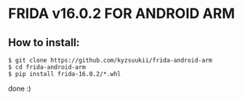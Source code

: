 # FRIDA v16.0.2 FOR ANDROID ARM 

## How to install:
```
$ git clone https://github.com/kyzsuukii/frida-android-arm
$ cd frida-android-arm
$ pip install frida-16.0.2/*.whl

```

done :)
